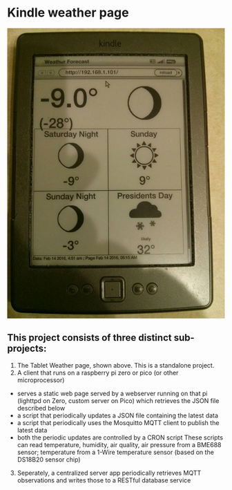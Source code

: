 # Kindle weather page

![weatherPageExampl](tabletWeather/weatherPageExample.jpg)

## This project consists of three distinct sub-projects:
1) The Tablet Weather page, shown above. This is a standalone project.
2) A client that runs on a raspberry pi zero or pico (or other microprocessor)
  - serves a static web page served by a webserver running on that pi (lighttpd on Zero, custom server on Pico) which retrieves the JSON file described below
  - a script that periodically updates a JSON file containing the latest data
  - a script that periodically uses the Mosquitto MQTT client to publish the latest data
  - both the periodic updates are controlled by a CRON script
  These scripts can read temperature, humidity, air quality, air pressure from a BME688 sensor; temperature from a 1-Wire temperature sensor (based on the DS18B20 sensor chip)
3) Seperately, a centralized server app periodically retrieves MQTT observations and writes those to a RESTful database service

